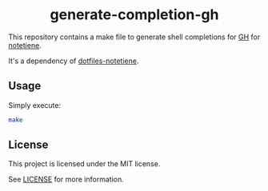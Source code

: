 <h1 align="center">generate-completion-gh</h1>

This repository contains a make file to generate shell completions for [GH](https://cli.github.com/) for [notetiene](https://github.com/notetiene).

It's a dependency of [dotfiles-notetiene](https://github.com/notetiene/dotfiles-notetiene).

## Usage

Simply execute:
```bash
make
```

## License
This project is licensed under the MIT license.

See [LICENSE](./LICENSE) for more information.
